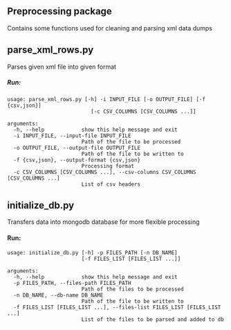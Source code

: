 ## **Preprocessing package**

Contains some functions used for cleaning and parsing xml data dumps 

## parse_xml_rows.py

Parses given xml file into given format

##### Run:

```
usage: parse_xml_rows.py [-h] -i INPUT_FILE [-o OUTPUT_FILE] [-f {csv,json}]
                           [-c CSV_COLUMNS [CSV_COLUMNS ...]]

arguments:
  -h, --help            show this help message and exit
  -i INPUT_FILE, --input-file INPUT_FILE
                        Path of the file to be processed
  -o OUTPUT_FILE, --output-file OUTPUT_FILE
                        Path of the file to be written to
  -f {csv,json}, --output-format {csv,json}
                        Processing format
  -c CSV_COLUMNS [CSV_COLUMNS ...], --csv-columns CSV_COLUMNS [CSV_COLUMNS ...]
                        List of csv headers
```


## initialize_db.py

Transfers data into mongodb database for more flexible processing

#### Run:

```
usage: initialize_db.py [-h] -p FILES_PATH [-n DB_NAME]
                        [-f FILES_LIST [FILES_LIST ...]]

arguments:
  -h, --help            show this help message and exit
  -p FILES_PATH, --files-path FILES_PATH
                        Path of the files to be processed
  -n DB_NAME, --db-name DB_NAME
                        Path of the file to be written to
  -f FILES_LIST [FILES_LIST ...], --files-list FILES_LIST [FILES_LIST ...]
                        List of the files to be parsed and added to db
```



